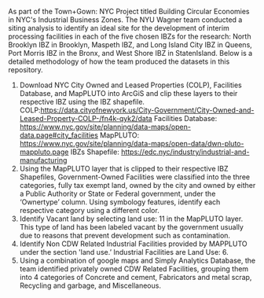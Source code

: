 As part of the Town+Gown: NYC Project titled Building Circular Economies in NYC's Industrial Business Zones.
The NYU Wagner team conducted a siting analysis to identify an ideal site for the development of interim processing facilities in each of the five chosen IBZs for the research:
  North Brooklyn IBZ in Brooklyn, Maspeth IBZ, and Long Island City IBZ  in Queens, Port Morris IBZ in the Bronx, and West Shore IBZ in StatenIsland.
Below is a detailed methodology of how the team produced the datasets in this repository. 
1. Download NYC City Owned and Leased Properties (COLP), Facilities Database, and MapPLUTO into ArcGiS and clip these layers to their respective IBZ using the IBZ shapefile. 
  COLP:https://data.cityofnewyork.us/City-Government/City-Owned-and-Leased-Property-COLP-/fn4k-qyk2/data 
  Facilities Database: https://www.nyc.gov/site/planning/data-maps/open-data.page#city_facilities 
  MapPLUTO: https://www.nyc.gov/site/planning/data-maps/open-data/dwn-pluto-mappluto.page 
  IBZs Shapefile: https://edc.nyc/industry/industrial-and-manufacturing 
2. Using the MapPLUTO layer that is clipped to their respective  IBZ Shapefiles, Government-Owned Facilities were classified  into the three categories, fully tax exempt land, owned by the city and owned by either a Public Authority or State or Federal government, under the ‘Ownertype’ column. Using symbology features, identify each respective category using a different color.
3. Identify Vacant land by selecting land use: 11 in the MapPLUTO layer. This type of land has been labeled vacant by the government usually due to reasons that prevent development such as contamination. 
4. Identify Non CDW Related Industrial Facilities provided by MAPPLUTO under the section 'land use.’ Industrial Facilities are Land Use: 6.  
5. Using a combination of google maps and Simply Analytics Database, the team identified privately owned CDW Related Facilities, grouping them into 4 categories of Concrete and cement, Fabricators and metal scrap, Recycling and garbage, and Miscellaneous.

